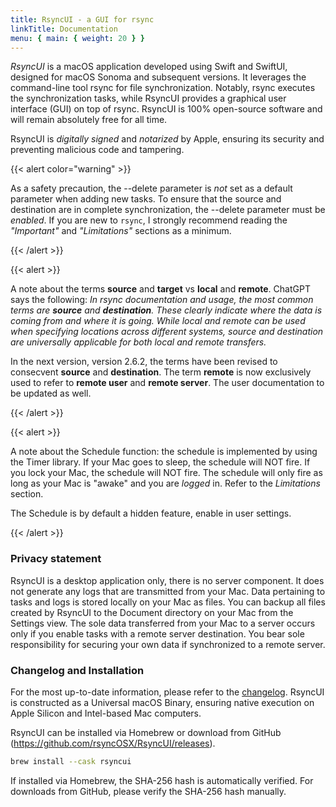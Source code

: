 ```yaml
---
title: RsyncUI - a GUI for rsync
linkTitle: Documentation
menu: { main: { weight: 20 } }
---
```


*RsyncUI* is a macOS application developed using Swift and SwiftUI, designed for macOS Sonoma and subsequent versions. It leverages the command-line tool rsync for file synchronization. Notably, rsync executes the synchronization tasks, while RsyncUI provides a graphical user interface (GUI) on top of rsync. RsyncUI is 100% open-source software and will remain absolutely free for all time.

RsyncUI is *digitally signed* and *notarized* by Apple, ensuring its security and preventing malicious code and tampering.

{{< alert color="warning" >}}

As a safety precaution, the --delete parameter is *not* set as a default parameter when adding new tasks. To ensure that the source and destination are in complete synchronization, the --delete parameter must be *enabled*. If you are new to `rsync`, I strongly recommend reading the *"Important"*  and *"Limitations"* sections as a minimum. 

{{< /alert >}}

{{< alert >}}

A note about the terms **source** and **target** vs  **local** and **remote**. ChatGPT says the following: *In rsync documentation and usage, the most common terms are **source** and **destination**. These clearly indicate where the data is coming from and where it is going. While local and remote can be used when specifying locations across different systems, source and destination are universally applicable for both local and remote transfers.*

In the next version, version 2.6.2, the terms have been revised to consecvent **source** and **destination**. The term **remote** is now exclusively used to refer to **remote user** and **remote server**. The user documentation to be updated as well.

{{< /alert >}}

{{< alert >}}

A note about the Schedule function: the schedule is implemented by using the Timer library. If your Mac goes to sleep, the schedule will NOT fire. If you lock your Mac, the schedule will NOT fire.  The schedule will only fire as long as your Mac is "awake" and you are *logged* in. Refer to the *Limitations* section. 

The Schedule is by default a hidden feature, enable in user settings.

{{< /alert >}}

### Privacy statement

RsyncUI is a desktop application only, there is no server component. It does not generate any logs that are transmitted from your Mac. Data pertaining to tasks and logs is stored locally on your Mac as files. You can backup all files created by RsyncUI to the Document directory on your Mac from the Settings view. The sole data transferred from your Mac to a server occurs only if you enable tasks with a remote server destination. You bear sole responsibility for securing your own data if synchronized to a remote server.

### Changelog and Installation

For the most up-to-date information, please refer to the [changelog](/blog/). RsyncUI is constructed as a Universal macOS Binary, ensuring native execution on Apple Silicon and Intel-based Mac computers.

RsyncUI can be installed via Homebrew or download from GitHub (https://github.com/rsyncOSX/RsyncUI/releases).

```bash
brew install --cask rsyncui
```

If installed via Homebrew, the SHA-256 hash is automatically verified. For downloads from GitHub, please verify the SHA-256 hash manually.
